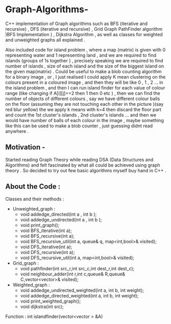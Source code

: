 # Graph-Algorithms-
C++ implementation of Graph algorithms such as BFS (iterative and recursive) , DFS (iterative and recursive) , Grid Graph PathFinder algorithm )BFS Implementation ) , Dijkstra Algorithm , as well as classes for weighted and unweighted graphs all explained . 

Also included code for island problem , where a map (matrix) is given with 0 representing water and 1 representing land , and we are required to find islands (groups of 1s together ) , precisely speaking we are required to find number of islands , size of each island and the size of the biggest island on the given map(matrix) . Could be useful to make a blob counting algorithm for a binary image , or , I just realised I could apply K mean clustering on the colours present in a coloured image , and then they will be like 0 , 1 , 2 ... in the island problem , and then I can run island finder for each value of colour range (like changing if A[i][j]==2 then 1 then 0 etc ) , then we can find the number of objects of different colours , say we have different colour balls on the floor (assuming they are not touching each other in the picture )(say red blur yellow) the we apply k means with k=4 then discard the floor part and count the 1st cluster's islands , 2nd cluster's islands ... and then we would have number of balls of each colour in the image , maybe something like this can be used to make a blob counter , just guessing didnt read anywhere .

## Motivation - 

Started reading Graph Theory while reading DSA (Data Structures and Algorithms) and felt fascinated by what all could be achieved using graph theory . 
So decided to try out few basic algorithms myself buy hand in C++ .

## About the Code :

Classes and their methods :
* Unweighted_graph :
  * void addedge_directed(int a , int b );
  * void addedge_undirected(int a , int b );
  * void print_graph();
  * void BFS_iterative(int a);
  * void BFS_recursive(int a);
  * void BFS_recursive_util(int a, queue<int>& q, map<int,bool>& visited);
  * void DFS_iterative(int a);
  * void DFS_recursive(int a);
  * void DFS_recursive_util(int a, map<int,bool>& visited);
* Grid_graph : 
  * void pathfinder(int src_r,int src_c,int dest_r,int dest_c);
  * void neighbour_adder(int r,int c,queue<int>& R,queue<int>& C,vector<vector<bool>>& visited);
* Weighted_graph :
  * void addedge_undirected_weighted(int a, int b, int weight);
  * void addedge_directed_weighted(int a, int b, int weight);
  * void print_weighted_graph();
  * void dijkstra(int src);
 
 Function :
 int islandfinder(vector<vector<int> > &A)
 



